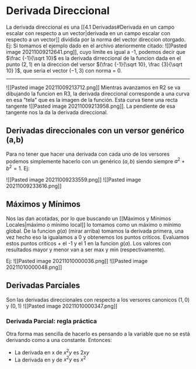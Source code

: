 # Derivada Direccional
La derivada direccional es una [[4.1 Derivadas#Derivada en un campo escalar con respecto a un vector|derivada en un campo escalar con respecto a un vector]] dividida por la norma del vector direccion otorgado.
Ej: Si tomamos el ejemplo dado en el archivo ateriormente citado: 
![[Pasted image 20211009212641.png]], cuyo limite es igual a -1, podemos decir que 
$\frac {-1}{\sqrt 10}$ es la derivada dirreccional de la funcion dada en el punto $(2,1)$ en la direccion del versor $(\frac {-1}{\sqrt 10}, \frac {3}{\sqrt 10} )$, que seria el vector $(-1, 3)$ con norma = 0.

---

![[Pasted image 20211009213712.png]]
Mientras avanzamos en R2 se va dibujando la funcion en R3, la derivada direccional corresponde a una curva en esa "tela"  que es la imagen de la función.
Esta curva tiene una recta tangente ![[Pasted image 20211009213958.png]].
La pendiente de esa tangente nos la da la derivada direccional.

## Derivadas direccionales con un versor genérico (a,b)

Para no tener que hacer una derivada con cada uno de los versores podemos simplemente hacerlo con un genérico $(a,b)$ siendo siempre $a^2+b^2=1$.
Ej:

![[Pasted image 20211009233559.png]]
![[Pasted image 20211009233616.png]]
## Máximos y Mínimos

Nos las dan acotadas, por lo que buscando un [[Máximos y Mínimos Locales|máximo o mínimo local]] lo tomamos como un máximo o mínimo global. De la funcion $g(a)$ (mirar arriba) tomamos la derivada primera, una vez hecho eso la igualamos a 0 y obtenemos los puntos criticos. Evaluamos estos puntos criticos + el -1 y el 1 en la funcion $g(a)$. Los valores con resultados mayor y menor van a ser max y min (respectivamente).

Ej: 
![[Pasted image 20211010000036.png]]
![[Pasted image 20211010000048.png]]

## Derivadas Parciales
Son las derivadas direccionales con respecto a los versores canonicos $(1,0)$ y $(0,1)$
![[Pasted image 20211010000347.png]]
### Derivada Parcial: regla práctica
Otra forma mas sencilla de hacerlo es pensando a la variable que no se está derivando como a una constante.
Entonces:
- La derivada en x de $x^2y$ es $2xy$
- La derivada en y de  $x^2y$ es $x^2$